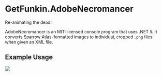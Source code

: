 # GetFunkin.AdobeNecromancer
Re-animating the dead!

AdobeNecromancer is an MIT-licensed console program that uses .NET 5. It converts Sparrow Atlas-formatted images to individual, cropped `.png` files when given an XML file.

## Example Usage
![](https://cdn.discordapp.com/attachments/811669495306649630/867212564735852554/example-necromancy.gif)
